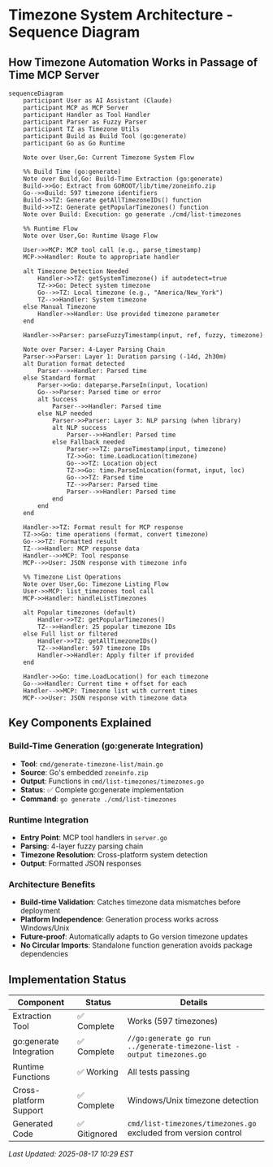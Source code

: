 # Timezone System Architecture - Sequence Diagram

## How Timezone Automation Works in Passage of Time MCP Server

```mermaid
sequenceDiagram
    participant User as AI Assistant (Claude)
    participant MCP as MCP Server
    participant Handler as Tool Handler
    participant Parser as Fuzzy Parser
    participant TZ as Timezone Utils
    participant Build as Build Tool (go:generate)
    participant Go as Go Runtime

    Note over User,Go: Current Timezone System Flow

    %% Build Time (go:generate)
    Note over Build,Go: Build-Time Extraction (go:generate)
    Build->>Go: Extract from GOROOT/lib/time/zoneinfo.zip
    Go-->>Build: 597 timezone identifiers
    Build->>TZ: Generate getAllTimezoneIDs() function
    Build->>TZ: Generate getPopularTimezones() function
    Note over Build: Execution: go generate ./cmd/list-timezones

    %% Runtime Flow
    Note over User,Go: Runtime Usage Flow

    User->>MCP: MCP tool call (e.g., parse_timestamp)
    MCP->>Handler: Route to appropriate handler
    
    alt Timezone Detection Needed
        Handler->>TZ: getSystemTimezone() if autodetect=true
        TZ->>Go: Detect system timezone
        Go-->>TZ: Local timezone (e.g., "America/New_York")
        TZ-->>Handler: System timezone
    else Manual Timezone
        Handler->>Handler: Use provided timezone parameter
    end

    Handler->>Parser: parseFuzzyTimestamp(input, ref, fuzzy, timezone)
    
    Note over Parser: 4-Layer Parsing Chain
    Parser->>Parser: Layer 1: Duration parsing (-14d, 2h30m)
    alt Duration format detected
        Parser-->>Handler: Parsed time
    else Standard format
        Parser->>Go: dateparse.ParseIn(input, location)
        Go-->>Parser: Parsed time or error
        alt Success
            Parser-->>Handler: Parsed time
        else NLP needed
            Parser->>Parser: Layer 3: NLP parsing (when library)
            alt NLP success
                Parser-->>Handler: Parsed time
            else Fallback needed
                Parser->>TZ: parseTimestamp(input, timezone)
                TZ->>Go: time.LoadLocation(timezone)
                Go-->>TZ: Location object
                TZ->>Go: time.ParseInLocation(format, input, loc)
                Go-->>TZ: Parsed time
                TZ-->>Parser: Parsed time
                Parser-->>Handler: Parsed time
            end
        end
    end

    Handler->>TZ: Format result for MCP response
    TZ->>Go: time operations (format, convert timezone)
    Go-->>TZ: Formatted result
    TZ-->>Handler: MCP response data
    Handler-->>MCP: Tool response
    MCP-->>User: JSON response with timezone info

    %% Timezone List Operations
    Note over User,Go: Timezone Listing Flow
    User->>MCP: list_timezones tool call
    MCP->>Handler: handleListTimezones
    
    alt Popular timezones (default)
        Handler->>TZ: getPopularTimezones()
        TZ-->>Handler: 25 popular timezone IDs
    else Full list or filtered
        Handler->>TZ: getAllTimezoneIDs()
        TZ-->>Handler: 597 timezone IDs
        Handler->>Handler: Apply filter if provided
    end

    Handler->>Go: time.LoadLocation() for each timezone
    Go-->>Handler: Current time + offset for each
    Handler-->>MCP: Timezone list with current times
    MCP-->>User: JSON response with timezone data
```

## Key Components Explained

### Build-Time Generation (go:generate Integration)
- **Tool**: `cmd/generate-timezone-list/main.go`
- **Source**: Go's embedded `zoneinfo.zip` 
- **Output**: Functions in `cmd/list-timezones/timezones.go`
- **Status**: ✅ Complete go:generate implementation
- **Command**: `go generate ./cmd/list-timezones`

### Runtime Integration
- **Entry Point**: MCP tool handlers in `server.go`
- **Parsing**: 4-layer fuzzy parsing chain
- **Timezone Resolution**: Cross-platform system detection
- **Output**: Formatted JSON responses

### Architecture Benefits
- **Build-time Validation**: Catches timezone data mismatches before deployment
- **Platform Independence**: Generation process works across Windows/Unix
- **Future-proof**: Automatically adapts to Go version timezone updates
- **No Circular Imports**: Standalone function generation avoids package dependencies

## Implementation Status

| Component | Status | Details |
|-----------|--------|---------|
| Extraction Tool | ✅ Complete | Works (597 timezones) |
| go:generate Integration | ✅ Complete | `//go:generate go run ../generate-timezone-list -output timezones.go` |
| Runtime Functions | ✅ Working | All tests passing |
| Cross-platform Support | ✅ Complete | Windows/Unix timezone detection |
| Generated Code | ✅ Gitignored | `cmd/list-timezones/timezones.go` excluded from version control |

*Last Updated: 2025-08-17 10:29 EST*